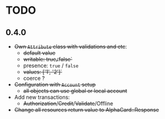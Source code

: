 # TODO

## 0.4.0

* ~~Own `Attribute` class with validations and etc~~:
    - ~~default value~~
    - ~~writable: true` / `false`~~
    - presence: `true` / `false`
    - ~~values: ['1', '2']`~~
    - coerce ?
* ~~Configuration with `Account` setup~~
    - ~~all objects can use global or local account~~
* Add new transactions:
    - ~~Authorization~~/~~Credit~~/~~Validate~~/Offline
* ~~Change all resources return value to AlphaCard::Response~~

